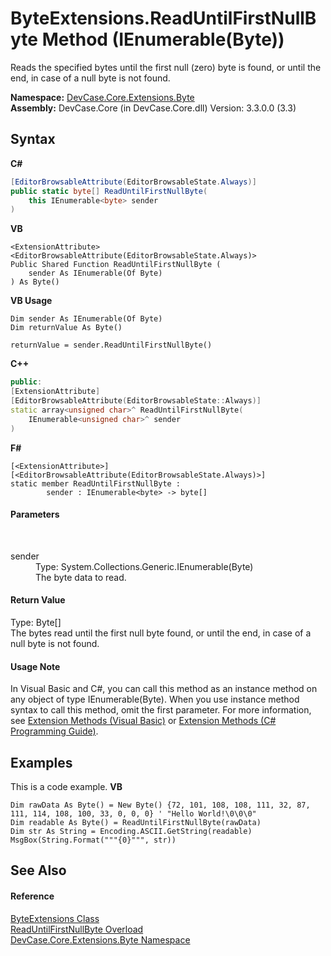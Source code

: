 # ByteExtensions.ReadUntilFirstNullByte Method (IEnumerable(Byte))
 

Reads the specified bytes until the first null (zero) byte is found, or until the end, in case of a null byte is not found.

**Namespace:**&nbsp;<a href="N_DevCase_Core_Extensions_Byte">DevCase.Core.Extensions.Byte</a><br />**Assembly:**&nbsp;DevCase.Core (in DevCase.Core.dll) Version: 3.3.0.0 (3.3)

## Syntax

**C#**<br />
``` C#
[EditorBrowsableAttribute(EditorBrowsableState.Always)]
public static byte[] ReadUntilFirstNullByte(
	this IEnumerable<byte> sender
)
```

**VB**<br />
``` VB
<ExtensionAttribute>
<EditorBrowsableAttribute(EditorBrowsableState.Always)>
Public Shared Function ReadUntilFirstNullByte ( 
	sender As IEnumerable(Of Byte)
) As Byte()
```

**VB Usage**<br />
``` VB Usage
Dim sender As IEnumerable(Of Byte)
Dim returnValue As Byte()

returnValue = sender.ReadUntilFirstNullByte()
```

**C++**<br />
``` C++
public:
[ExtensionAttribute]
[EditorBrowsableAttribute(EditorBrowsableState::Always)]
static array<unsigned char>^ ReadUntilFirstNullByte(
	IEnumerable<unsigned char>^ sender
)
```

**F#**<br />
``` F#
[<ExtensionAttribute>]
[<EditorBrowsableAttribute(EditorBrowsableState.Always)>]
static member ReadUntilFirstNullByte : 
        sender : IEnumerable<byte> -> byte[] 

```


#### Parameters
&nbsp;<dl><dt>sender</dt><dd>Type: System.Collections.Generic.IEnumerable(Byte)<br />The byte data to read.</dd></dl>

#### Return Value
Type: Byte[]<br />The bytes read until the first null byte found, or until the end, in case of a null byte is not found.

#### Usage Note
In Visual Basic and C#, you can call this method as an instance method on any object of type IEnumerable(Byte). When you use instance method syntax to call this method, omit the first parameter. For more information, see <a href="https://docs.microsoft.com/dotnet/visual-basic/programming-guide/language-features/procedures/extension-methods">Extension Methods (Visual Basic)</a> or <a href="https://docs.microsoft.com/dotnet/csharp/programming-guide/classes-and-structs/extension-methods">Extension Methods (C# Programming Guide)</a>.

## Examples
This is a code example. 
**VB**<br />
``` VB
Dim rawData As Byte() = New Byte() {72, 101, 108, 108, 111, 32, 87, 111, 114, 108, 100, 33, 0, 0, 0} ' "Hello World!\0\0\0"
Dim readable As Byte() = ReadUntilFirstNullByte(rawData)
Dim str As String = Encoding.ASCII.GetString(readable)
MsgBox(String.Format("""{0}""", str))
```


## See Also


#### Reference
<a href="T_DevCase_Core_Extensions_Byte_ByteExtensions">ByteExtensions Class</a><br /><a href="Overload_DevCase_Core_Extensions_Byte_ByteExtensions_ReadUntilFirstNullByte">ReadUntilFirstNullByte Overload</a><br /><a href="N_DevCase_Core_Extensions_Byte">DevCase.Core.Extensions.Byte Namespace</a><br />